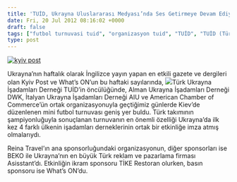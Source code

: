```yaml
---
title: 'TUİD, Ukrayna Uluslararası Medyası’nda Ses Getirmeye Devam Ediyor'
date: Fri, 20 Jul 2012 08:16:02 +0000
draft: false
tags: ["futbol turnuvasi tuid", "organizasyon tuid", "TUİD", "TUİD (Türk Ukrayna İşadamları Derneği)"]
type: post
---
```


[![](http://arsiv.tuid.org.ua/wp-content/uploads/2012/07/kyiv-post-300x218.jpg "kyiv post")](http://arsiv.tuid.org.ua/wp-content/uploads/2012/07/kyiv-post.jpg)

Ukrayna’nın haftalık olarak İngilizce yayın yapan en etkili gazete ve dergileri olan Kyiv Post ve What’s ON’un bu haftaki sayılarında, ![](https://lh4.googleusercontent.com/-_axmiD4iZhk/T_KOJwCcGfI/AAAAAAAAADc/vG6_jDC-wCg/s505/403800_3127792648452_583321446_n.png)Türk Ukrayna İşadamları Derneği TUİD’in öncülüğünde, Alman Ukrayna İşadamları Derneği DWK, İtalyan Ukrayna İşadamları Derneği AIU ve American Chamber of Commerce’ün ortak organizasyonuyla geçtiğimiz günlerde Kiev’de düzenlenen mini futbol turnuvası geniş yer buldu. Türk takımının şampiyonluğuyla sonuçlanan turnuvanın en önemli özelliği Ukrayna’da ilk kez 4 farklı ülkenin işadamları derneklerinin ortak bir etkinliğe imza atmış olmalarıydı.

Reina Travel’ın ana sponsorluğundaki organizasyonun, diğer sponsorları ise BEKO ile Ukrayna’nın en büyük Türk reklam ve pazarlama firması Asisstant’dı. Etkinliğin ikram sponsoru TİKE Restoran olurken, basın sponsoru ise What’s ON’du.